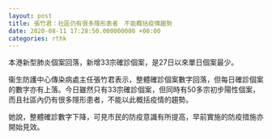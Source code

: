 ```yaml
---
layout: post
title: 張竹君：社區仍有很多隱形患者　不能概括疫情趨勢
date: 2020-08-11 17:28:50.000000000 +08:00
categories: rthk
---
```


本港新型肺炎個案回落，新增33宗確診個案，是27日以來單日個案最少。

衞生防護中心傳染病處主任張竹君表示，整體確診個案數字回落，但每日確診個案的數字亦有上落。今日雖然只有33宗確診個案，但同時有50多宗初步陽性個案，而且社區內仍有很多隱形患者，不能以此概括疫情的趨勢。

她說，整體確診數字下降，可見市民的防疫意識有所提高，早前實施的防疫措施亦開始見效。
